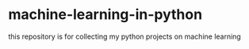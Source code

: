 # machine-learning-in-python
this repository is for collecting my python projects on machine learning
